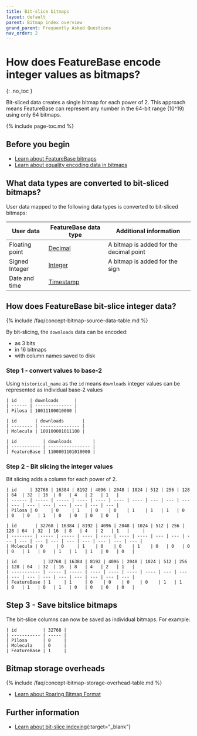 ```yaml
---
title: Bit-slice bitmaps
layout: default
parent: Bitmap index overview
grand_parent: Frequently Asked Questions
nav_order: 2
---
```


# How does FeatureBase encode integer values as bitmaps?
{: .no_toc }

Bit-sliced data creates a single bitmap for each power of 2. This approach means FeatureBase can represent any number in the 64-bit range (10^19) using only 64 bitmaps.

{% include page-toc.md %}

## Before you begin

* [Learn about FeatureBase bitmaps](/docs/cloud/cloud-faq/cloud-faq-bitmaps)
* [Learn about equality encoding data in bitmaps](/docs/cloud/cloud-faq/cloud-faq-bitmaps-equality-encoded)

## What data types are converted to bit-sliced bitmaps?

User data mapped to the following data types is converted to bit-sliced bitmaps:

| User data      | FeatureBase data type                                       | Additional information                  |
| -------------- | ----------------------------------------------------------- | --------------------------------------- |
| Floating point | [Decimal](/docs/sql-guide/data-types/data-type-decimal)     | A bitmap is added for the decimal point |
| Signed Integer | [Integer](/docs/sql-guide/data-types/data-type-int)         | A bitmap is added for the sign          |
| Date and time  | [Timestamp](/docs/sql-guide/data-types/data-type-timestamp) |                                         |

## How does FeatureBase bit-slice integer data?

{% include /faq/concept-bitmap-source-data-table.md %}

By bit-slicing, the `downloads` data can be encoded:
* as 3 bits
* in 16 bitmaps
* with column names saved to disk

### Step 1 - convert values to base-2

Using `historical_name` as the `id` means `downloads` integer values can be represented as individual base-2 values

```
| id     | downloads      |
| ------ | -------------- |
| Pilosa | 10011100010000 |
```

```
| id       | downloads       |
| -------- | --------------- |
| Molecula | 100100001011100 |
```

```
| id          | downloads        |
| ----------- | ---------------- |
| FeatureBase | 1100001101010000 |
```

### Step 2 - Bit slicing the integer values

Bit slicing adds a column for each power of 2.

```
| id     | 32768 | 16384 | 8192 | 4096 | 2048 | 1024 | 512 | 256 | 128 | 64  | 32  | 16  | 8   | 4   | 2   | 1   |
| ------ | ----- | ----- | ---- | ---- | ---- | ---- | --- | --- | --- | --- | --- | --- | --- | --- | --- | --- |
| Pilosa | 0     | 0     | 1    | 0    | 0    | 1    | 1   | 1   | 0   | 0   | 0   | 1   | 0   | 0   | 0   | 0   |
```

```
| id       | 32768 | 16384 | 8192 | 4096 | 2048 | 1024 | 512 | 256 | 128 | 64  | 32  | 16  | 8   | 4   | 2   | 1   |     |
| -------- | ----- | ----- | ---- | ---- | ---- | ---- | --- | --- | --- | --- | --- | --- | --- | --- | --- | --- | --- |
| Molecula | 0     | 0     | 1    | 0    | 0    | 1    | 0   | 0   | 0   | 0   | 1   | 0   | 1   | 1   | 1   | 0   | 0   |
```

```
| id          | 32768 | 16384 | 8192 | 4096 | 2048 | 1024 | 512 | 256 | 128 | 64  | 32  | 16  | 8   | 4   | 2   | 1   |
| ----------- | ----- | ----- | ---- | ---- | ---- | ---- | --- | --- | --- | --- | --- | --- | --- | --- | --- | --- |
| FeatureBase | 1     | 1     | 0    | 0    | 0    | 0    | 1   | 1   | 0   | 1   | 0   | 1   | 0   | 0   | 0   | 0   |
```

## Step 3 - Save bitslice bitmaps

The bit-slice columns can now be saved as individual bitmaps. For example:

```
| id          | 32768 |
| ----------- | ----- |
| Pilosa      | 0     |
| Molecula    | 0     |
| FeatureBase | 1     |
```

## Bitmap storage overheads

{% include /faq/concept-bitmap-storage-overhead-table.md %}

* [Learn about Roaring Bitmap Format](/docs/cloud/cloud-faq/cloud-faq-roaring-bitmap-format)

## Further information

* [Learn about bit-slice indexing](https://pages.cs.wisc.edu/~nil/764/DADS/36_improved-query-performance-with.pdf){:target="_blank"}
